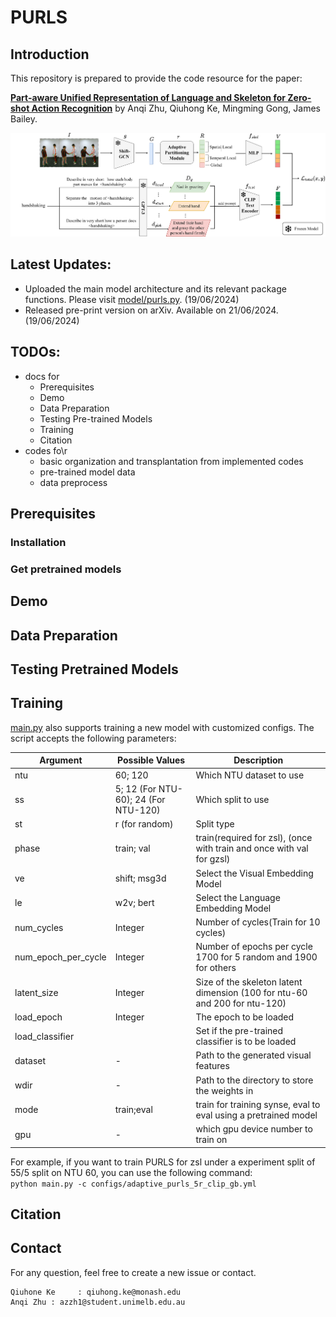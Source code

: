 # PURLS

## Introduction
This repository is prepared to provide the code resource for the paper:

[**Part-aware Unified Representation of Language and Skeleton for Zero-shot Action Recognition**]() by Anqi Zhu, Qiuhong Ke, Mingming Gong, James Bailey.

<div align="center">
    <img src="imgs/model_arc.png">
</div>

## Latest Updates:
* Uploaded the main model architecture and its relevant package functions. Please visit [model/purls.py](https://github.com/azzh1/PURLS/blob/main/model/purls.py). (19/06/2024) 
* Released pre-print version on arXiv. Available on 21/06/2024. (19/06/2024) 

## TODOs:
* docs for
  * Prerequisites
  * Demo
  * Data Preparation
  * Testing Pre-trained Models
  * Training
  * Citation
* codes fo\r
  * basic organization and transplantation from implemented codes
  * pre-trained model data
  * data preprocess




## Prerequisites
<!-- - Python3 (>3.5)
- [PyTorch](http://pytorch.org/)
- [Openpose](https://github.com/CMU-Perceptual-Computing-Lab/openpose) **with** [Python API](https://github.com/CMU-Perceptual-Computing-Lab/openpose/blob/master/doc/installation.md#python-api). (Optional: for demo only)
- Other Python libraries can be installed by `pip install -r requirements.txt` -->
<!-- - FFmpeg (Optional: for demo only), which can be installed by `sudo apt-get install ffmpeg` -->


### Installation
<!-- ``` shell
git clone https://github.com/yysijie/st-gcn.git; cd st-gcn
cd torchlight; python setup.py install; cd ..
``` -->

### Get pretrained models
<!-- We provided the pretrained model weithts of our **ST-GCN**. The model weights can be downloaded by running the script
```
bash tools/get_models.sh
```
<!-- The downloaded models will be stored under ```./models```. 
You can also obtain models from [GoogleDrive](https://drive.google.com/drive/folders/1IYKoSrjeI3yYJ9bO0_z_eDo92i7ob_aF) or [BaiduYun](https://pan.baidu.com/s/1dwKG2TLvG-R1qeIiE4MjeA#list/path=%2FShare%2FAAAI18%2Fst-gcn%2Fmodels&parentPath=%2FShare), and manually put them into ```./models```. -->

## Demo

<!-- To visualize how ST-GCN exploit local correlation and local pattern, we compute the feature vector magnitude of each node in the final spatial temporal graph, and overlay them on the original video. **Openpose** should be ready for extracting human skeletons from videos. The skeleton based action recognition results is also shwon thereon. -->
<!-- 
You can use the following commands to run the demo.

```shell
# with offline pose estimation
python main.py demo_offline [--video ${PATH_TO_VIDEO}] [--openpose ${PATH_TO_OPENPOSE}]

# with realtime pose estimation
python main.py demo [--video ${PATH_TO_VIDEO}] [--openpose ${PATH_TO_OPENPOSE}] -->
<!-- ```

Optional arguments:

- `PATH_TO_OPENPOSE`: It is required if the Openpose Python API is not in `PYTHONPATH`.
- `PATH_TO_VIDEO`: Filename of the input video.

<!-- The realtime demo also support to load video streams from camera source by
```
python main.py demo --video camera
``` -->

<!-- Openpose Python API is required in the above demos. -->

## Data Preparation

<!--We experimented on two skeleton-based action recognition datasts: **Kinetics-skeleton** and **NTU RGB+D**.
Before training and testing, for convenience of fast data loading,
the datasets should be converted to proper file structure. 
You can download the pre-processed data from 
[GoogleDrive](https://drive.google.com/open?id=103NOL9YYZSW1hLoWmYnv5Fs8mK-Ij7qb)
and extract files with
``` 
cd st-gcn
unzip <path to st-gcn-processed-data.zip>
```
Otherwise, for processing raw data by yourself,
please refer to below guidances.

#### Kinetics-skeleton
[Kinetics](https://deepmind.com/research/open-source/open-source-datasets/kinetics/) is a video-based dataset for action recognition which only provide raw video clips without skeleton data. Kinetics dataset include To obatin the joint locations, we first resized all videos to the resolution of 340x256 and converted the frame rate to 30 fps.  Then, we extracted skeletons from each frame in Kinetics by [Openpose](https://github.com/CMU-Perceptual-Computing-Lab/openpose). The extracted skeleton data we called **Kinetics-skeleton**(7.5GB) can be directly downloaded from [GoogleDrive](https://drive.google.com/open?id=1SPQ6FmFsjGg3f59uCWfdUWI-5HJM_YhZ) or [BaiduYun](https://pan.baidu.com/s/1dwKG2TLvG-R1qeIiE4MjeA#list/path=%2FShare%2FAAAI18%2Fkinetics-skeleton&parentPath=%2FShare).

After uncompressing, rebuild the database by this command:
```
python tools/kinetics_gendata.py --data_path <path to kinetics-skeleton>
```

#### NTU RGB+D
NTU RGB+D can be downloaded from [their website](http://rose1.ntu.edu.sg/datasets/actionrecognition.asp).
Only the **3D skeletons**(5.8GB) modality is required in our experiments. After that, this command should be used to build the database for training or evaluation:
```
python tools/ntu_gendata.py --data_path <path to nturgbd+d_skeletons>
```
where the ```<path to nturgbd+d_skeletons>``` points to the 3D skeletons modality of NTU RGB+D dataset you download.-->


## Testing Pretrained Models

<!-- ### Evaluation
Once datasets ready, we can start the evaluation. 

To evaluate ST-GCN model pretrained on **Kinetcis-skeleton**, run
```
python main.py recognition -c config/st_gcn/kinetics-skeleton/test.yaml
```
For **cross-view** evaluation in **NTU RGB+D**, run
```
python main.py recognition -c config/st_gcn/ntu-xview/test.yaml
```
For **cross-subject** evaluation in **NTU RGB+D**, run
```
python main.py recognition -c config/st_gcn/ntu-xsub/test.yaml
``` 

<!-- Similary, the configuration file for testing baseline models can be found under the ```./config/baseline```. 

To speed up evaluation by multi-gpu inference or modify batch size for reducing the memory cost, set ```--test_batch_size``` and ```--device``` like:
```
python main.py recognition -c <config file> --test_batch_size <batch size> --device <gpu0> <gpu1> ...
```

### Results
The expected **Top-1** **accuracy** of provided models are shown here:

| Model| Kinetics-<br>skeleton (%)|NTU RGB+D <br> Cross View (%) |NTU RGB+D <br> Cross Subject (%) |
| :------| :------: | :------: | :------: |
|Baseline[1]| 20.3    | 83.1     |  74.3    |
|**ST-GCN** (Ours)| **31.6**| **88.8** | **81.6** | 

[1] Kim, T. S., and Reiter, A. 2017. Interpretable 3d human action analysis with temporal convolutional networks. In BNMW CVPRW. -->

## Training
[main.py]() also supports training a new model with customized configs. The script accepts the following parameters:

| Argument | Possible Values | Description |
--- | --- | --- | 
ntu | 60; 120 | Which NTU dataset to use |
ss | 5; 12 (For NTU-60); 24 (For NTU-120) | Which split to use |
st | r (for random) | Split type |
phase | train; val | train(required for zsl), (once with train and once with val for gzsl) |
ve | shift; msg3d | Select the Visual Embedding Model |
le | w2v; bert | Select the Language Embedding Model |
num_cycles | Integer | Number of cycles(Train for 10 cycles) |
num_epoch_per_cycle | Integer | Number of epochs per cycle 1700 for 5 random and 1900 for others|
latent_size | Integer | Size of the skeleton latent dimension (100 for ntu-60 and 200 for ntu-120)|
load_epoch | Integer | The epoch to be loaded |
load_classifier |  | Set if the pre-trained classifier is to be loaded |
dataset |- | Path to the generated visual features |
wdir | - | Path to the directory to store the weights in |
mode | train;eval | train for training synse, eval to eval using a pretrained model |
gpu | - | which gpu device number to train on |

For example, if you want to train PURLS for zsl under a experiment split of 55/5 split on NTU 60, you can use the following command: 
    <code> python main.py -c configs/adaptive_purls_5r_clip_gb.yml </code>
<!--To train a new ST-GCN model, run

```
python main.py recognition -c config/st_gcn/<dataset>/train.yaml [--work_dir <work folder>]
```
where the ```<dataset>``` must be ```ntu-xsub```, ```ntu-xview``` or ```kinetics-skeleton```, depending on the dataset you want to use.
The training results, including **model weights**, configurations and logging files, will be saved under the ```./work_dir``` by default or ```<work folder>``` if you appoint it.

You can modify the training parameters such as ```work_dir```, ```batch_size```, ```step```, ```base_lr``` and ```device``` in the command line or configuration files. The order of priority is:  command line > config file > default parameter. For more information, use ```main.py -h```.

Finally, custom model evaluation can be achieved by this command as we mentioned above:
```
python main.py recognition -c config/st_gcn/<dataset>/test.yaml --weights <path to model weights>
``` -->

## Citation
<!-- Please cite the following paper if you use this repository in your reseach. -->
<!-- ```
@inproceedings{stgcn2018aaai,
  title     = {Spatial Temporal Graph Convolutional Networks for Skeleton-Based Action Recognition},
  author    = {Sijie Yan and Yuanjun Xiong and Dahua Lin},
  booktitle = {AAAI},
  year      = {2018},
}
``` -->

## Contact
For any question, feel free to create a new issue or contact.
```
Qiuhone Ke     : qiuhong.ke@monash.edu
Anqi Zhu : azzh1@student.unimelb.edu.au
```